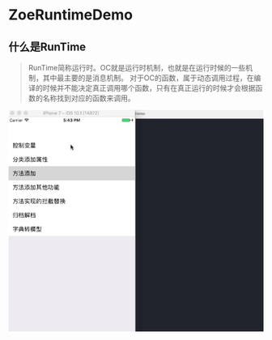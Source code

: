 # ZoeRuntimeDemo
## 什么是RunTime
> RunTime简称运行时。OC就是运行时机制，也就是在运行时候的一些机制，其中最主要的是消息机制。
> 对于OC的函数，属于动态调用过程，在编译的时候并不能决定真正调用哪个函数，只有在真正运行的时候才会根据函数的名称找到对应的函数来调用。

![](https://github.com/zzzzzzzzzzzzzoe/ZoeRuntimeDemo/blob/master/gifFile/runtime.gif)
